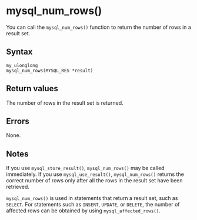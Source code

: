 mysql_num_rows() 
=====================================

You can call the `mysql_num_rows()` function to return the number of rows in a result set. 

Syntax 
---------------------------

```unknow
my_ulonglong
mysql_num_rows(MYSQL_RES *result)
```



Return values 
----------------------------------

The number of rows in the result set is returned.

Errors 
---------------------------

None.

Notes 
--------------------------

If you use `mysql_store_result()`, `mysql_num_rows()` may be called immediately. If you use `mysql_use_result()`, `mysql_num_rows()` returns the correct number of rows only after all the rows in the result set have been retrieved. 

`mysql_num_rows()` is used in statements that return a result set, such as `SELECT`. For statements such as `INSERT`, `UPDATE`, or `DELETE`, the number of affected rows can be obtained by using `mysql_affected_rows()`.
